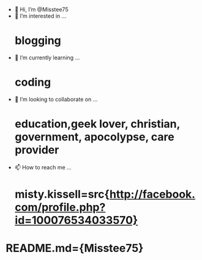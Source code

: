 - 👋 Hi, I’m @Misstee75
- 👀 I’m interested in ...<h1>blogging</h1>
- 🌱 I’m currently learning ...<h1>coding</h1>
- 💞️ I’m looking to collaborate on ...<h1>education,geek lover, christian, government, apocolypse, care provider</h1>
- 📫 How to reach me ...<h1>misty.kissell=src{http://facebook.com/profile.php?id=100076534033570}</h1>

<!---
Misstee75/Misstee75 is a ✨ special ✨ repository because its `README.md` (this file) appears on your GitHub profile.
You can click the Preview link to take a look at your changes.
---><h1>README.md={Misstee75}</h1>
